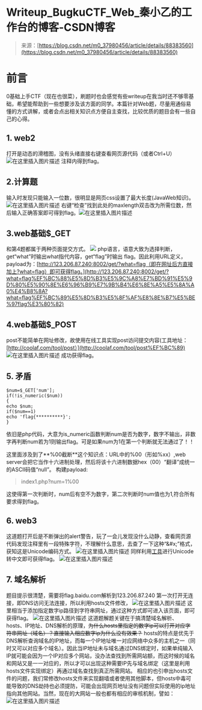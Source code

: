 <!--yml
category: 未分类
date: 2022-04-26 14:53:08
-->

# Writeup_BugkuCTF_Web_秦小乙的工作台的博客-CSDN博客

> 来源：[https://blog.csdn.net/m0_37980456/article/details/88383560](https://blog.csdn.net/m0_37980456/article/details/88383560)

# 前言

0基础上手CTF（现在也很菜），刷题时也会感觉有些writeup在我当时还不够零基础，希望能帮助到一些想要涉及该方面的同学。本篇针对Web题，尽量用通俗易懂的方式讲解，或者会点出相关知识点方便自主查找，比较优质的题目会有一些自己的心得。

## 1\. web2

打开是动态的滑稽图，没有头绪直接右键查看网页源代码（或者Ctrl+U）
![在这里插入图片描述](img/5c0e82d141bdb6e9a472e4b9598c8a56.png)
注释内得到flag。

## 2.计算题

输入时发现只能输入一位数，很明显是网页css设置了最大长度(JavaWeb知识)。
![在这里插入图片描述](img/f76c7de11dbec0826fdc27845499090b.png)
右键“检查”找到此处的maxlength双击改为所需位数，然后输入正确答案即可得到flag。![在这里插入图片描述](img/f96eed1887b00b8d38293c1c6b690304.png)

## 3.web基础$_GET

和第4题都属于两种页面提交方式。
![](img/a668138c290ca4821217b5ca677caedf.png)
php语言，语意大致为选择判断，get“what”时输出what指代内容，get“flag”时输出 flag。因此利用URL定义，payload为：[http://123.206.87.240:8002/get/?what=flag（即在网址后方直接加上?what=flag）即可获得flag。](http://123.206.87.240:8002/get/?what=flag%EF%BC%88%E5%8D%B3%E5%9C%A8%E7%BD%91%E5%9D%80%E5%90%8E%E6%96%B9%E7%9B%B4%E6%8E%A5%E5%8A%A0%E4%B8%8A?what=flag%EF%BC%89%E5%8D%B3%E5%8F%AF%E8%8E%B7%E5%BE%97flag%E3%80%82)

## 4.web基础$_POST

post不能简单在网址修改，故使用在线工具实现post访问提交内容(工具地址：[http://coolaf.com/tool/post）](http://coolaf.com/tool/post%EF%BC%89)
![在这里插入图片描述](img/56d8b24acbb5153ecd51c81450cb81c1.png)
成功获得flag。

## 5\. 矛盾

```
$num=$_GET['num'];
if(!is_numeric($num))
{
echo $num;
if($num==1)
echo 'flag{**********}';
} 
```

依旧是php代码，大意为is_numeric函数判断num是否为数字，数字不输出，非数字再判断num若为1则输出flag。可是如果num为1在第一个判断就无法通过了！！

这里面涉及到了**%00截断**这个知识点：URL中的%00（形如%xx）,web server会把它当作十六进制处理，然后将该十六进制数据hex（00）“翻译”成统一的ASCII码值“null”。
构建payload:

> index1.php?num=1%00

这使得第一次判断时，num后有空不为数字，第二次判断时num值也为1,符合所有要求得到flag。

## 6\. web3

这道题打开后是不断弹出的alert警告，玩了一会儿发现没什么动静，查看网页源代码发现注释里有一段特殊字符，不理解什么意思，去查了一下这种“&#x;”格式，获知这是Unicode编码方式。
![在这里插入图片描述](img/86b873560100656ec3be40bed3cea8c6.png)
同样利用[工具](http://tool.chinaz.com/tools/unicode.aspx)进行Unicode转中文即可获得flag。
![在这里插入图片描述](img/cf7e671a05c2c803b20f8410b5c564bd.png)

## 7\. 域名解析

题目提示很清楚，需要将flag.baidu.com解析到123.206.87.240
第一次打开无连接，即DNS访问无法连接，所以利用hosts文件修改，
![在这里插入图片描述](img/10d64ecc9001819b4e38d05f83a5e2b8.png)
这里相当于添加指定数字ip路径到字符串网址，通过这种方式即可进入该页面，即可获得flag。
![在这里插入图片描述](img/db2adeb163af56883f6bd0c5a84e1252.png)
这道题解题关键在于搞清楚域名解析、hosts、IP地址、DNS解析的原理，~~为什么hosts里指定的数字ip可以打开对应字符串网址（域名）？直接输入相应数字ip为什么没有效果？~~
hosts的特点是优先于DNS解析查询域名的IP地址，而每一个IP地址唯一对应网络中众多的主机之一（同时又可以对应多个域名）。因此当IP地址未与域名通过DNS绑定时，如果单纯输入IP就可能会因为一个IP对应多个网站，没办法查找到所需网站额，而这时候的域名和网站又是一一对应的，所以才可以出现这种需要IP先与域名绑定（这里是利用hosts文件实现绑定）再通过域名查找到真正所需网站。
相应的也引申出hosts文件的问题，我们常修改hosts文件来实现翻墙或者使用其他脚本，但hosts中毒可能导致的DNS劫持也必须提防，可能会出现网页地址没有问题但实际使用的ip地址指向其他网站。当然，现在的大网站一般也都有相应的审核机制，譬如：
![在这里插入图片描述](img/600f6fa33b3051320d35fb3d0aeb6dfe.png)